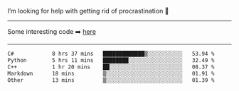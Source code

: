 I’m looking for help with getting rid of procrastination 🤔

-----

Some interesting code :arrow_right: [here](https://github.com/zhen8838/playground)

-----

<!--START_SECTION:waka-->

```txt
C#            8 hrs 37 mins   █████████████▒░░░░░░░░░░░   53.94 %
Python        5 hrs 11 mins   ████████░░░░░░░░░░░░░░░░░   32.49 %
C++           1 hr 20 mins    ██░░░░░░░░░░░░░░░░░░░░░░░   08.37 %
Markdown      18 mins         ▒░░░░░░░░░░░░░░░░░░░░░░░░   01.91 %
Other         13 mins         ▒░░░░░░░░░░░░░░░░░░░░░░░░   01.39 %
```

<!--END_SECTION:waka-->

<!--
**zhen8838/zhen8838** is a ✨ _special_ ✨ repository because its `README.md` (this file) appears on your GitHub profile.

Here are some ideas to get you started:

- 🔭 I’m currently working on ...
- 🌱 I’m currently learning ...
- 👯 I’m looking to collaborate on ...
 ...
- 💬 Ask me about ...
- 📫 How to reach me: ...
- 😄 Pronouns: ...
- ⚡ Fun fact: ...
-->
